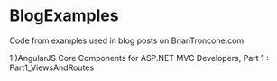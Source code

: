 BlogExamples
============

Code from examples used in blog posts on BrianTroncone.com

1.)AngularJS Core Components for ASP.NET MVC Developers, Part 1 : Part1_ViewsAndRoutes
